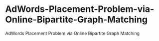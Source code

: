 # AdWords-Placement-Problem-via-Online-Bipartite-Graph-Matching
AdWords Placement Problem via Online Bipartite Graph Matching
